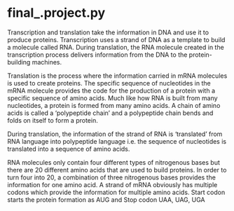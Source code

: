 ﻿# final_.project.py
Transcription and translation take the information in DNA and use it to produce proteins. Transcription uses a strand of DNA as a template to build a molecule called RNA.
During translation, the RNA molecule created in the transcription process delivers information from the DNA to the protein-building machines.

Translation is the process where the information carried in mRNA molecules is used to create proteins. The specific sequence of nucleotides in the mRNA molecule provides the code for the production of a protein with a specific sequence of amino acids.
Much like how RNA is built from many nucleotides, a protein is formed from many amino acids. A chain of amino acids is called a ‘polypeptide chain’ and a polypeptide chain bends and folds on itself to form a protein.

During translation, the information of the strand of RNA is ‘translated’ from RNA language into polypeptide language i.e. the sequence of nucleotides is translated into a sequence of amino acids.

RNA molecules only contain four different types of nitrogenous bases but there are 20 different amino acids that are used to build proteins. In order to turn four into 20, a combination of three nitrogenous bases provides the information for one amino acid. A strand of mRNA obviously has multiple codons which provide the information for multiple amino acids. Start codon starts the protein formation as AUG and Stop codon UAA, UAG, UGA
